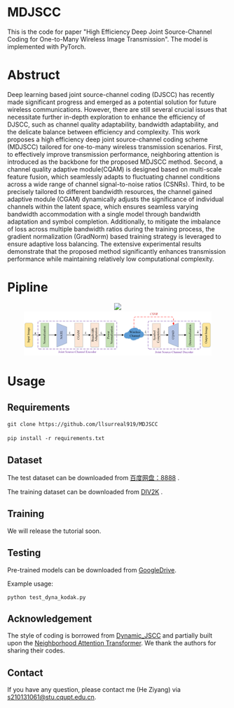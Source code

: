 # MDJSCC

This is the code for paper "High Efficiency Deep Joint Source-Channel Coding for One-to-Many Wireless Image Transmission". The model is implemented with PyTorch.
# Abstruct

Deep learning based joint source-channel coding (DJSCC) has recently made significant progress and emerged as a potential solution for future wireless communications. However, there are still several crucial issues that necessitate further in-depth exploration to enhance the efficiency of DJSCC, such as channel quality adaptability, bandwidth adaptability, and the delicate balance between efficiency and complexity. This work proposes a high efficiency deep joint source-channel coding scheme (MDJSCC) tailored for one-to-many wireless transmission scenarios. First, to effectively improve transmission performance, neighboring attention is introduced as the backbone for the proposed MDJSCC method. Second,  a channel quality adaptive module(CQAM) is designed based on multi-scale feature fusion, which seamlessly adapts to fluctuating channel conditions across a wide range of channel signal-to-noise ratios (CSNRs). Third, to be precisely tailored to different bandwidth resources, the channel gained adaptive module (CGAM) dynamically adjusts the significance of individual channels within the latent space, which ensures seamless varying bandwidth accommodation with a single model through bandwidth adaptation and symbol completion. Additionally, to mitigate the imbalance of loss across multiple bandwidth ratios during the training process, the gradient normalization (GradNorm) based training strategy is leveraged to ensure adaptive loss balancing. The extensive experimental results demonstrate that the proposed method significantly enhances transmission performance while maintaining relatively low computational complexity.

# Pipline

<div align="center">
  <img src="Sys_model2.png" width="85%">
</div>

<div align="center">
  <img src="fig_network_overview.png" width="85%">
</div>

# Usage

## Requirements

```
git clone https://github.com/llsurreal919/MDJSCC

pip install -r requirements.txt
```

## Dataset

The test dataset can be downloaded from [百度网盘：8888](https://pan.baidu.com/s/1Ki0AuUUsVu4W17eBtpNu6w?pwd=8888) .

The training dataset can be downloaded from [DIV2K](https://data.vision.ee.ethz.ch/cvl/DIV2K/) .

## Training

We will release the tutorial soon.

## Testing

Pre-trained models can be downloaded from [GoogleDrive](https://drive.google.com/file/d/1o7aqd5OgAIltr8NK6tmF-jkeq7xmc1HS/view?usp=sharing).

Example usage:

    python test_dyna_kodak.py

## Acknowledgement

The style of coding is borrowed from [Dynamic_JSCC](https://github.com/mingyuyng/Dynamic_JSCC) and partially built upon the [Neighborhood Attention Transformer](https://github.com/SHI-Labs/Neighborhood-Attention-Transformer). We thank the authors for sharing their codes.

## Contact

If you have any question, please contact me (He Ziyang) via s210131061@stu.cqupt.edu.cn.
